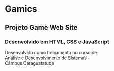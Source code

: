 # Gamics
## Projeto Game Web Site

### Desenvolvido em HTML, CSS e JavaScript

Desenvolvido como treinamento no curso de  
Análise e Desenvolvimento de Sistemas -  
Câmpus Caraguatatuba
